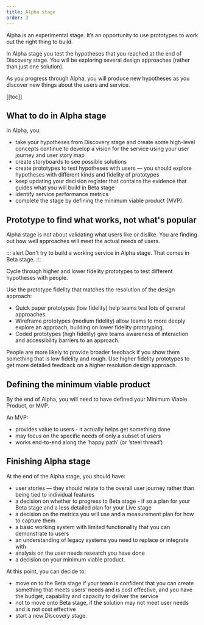 ```yaml
---
title: Alpha stage
order: 3
---
```


Alpha is an experimental stage. It’s an opportunity to use prototypes to work out the right thing to build.

In Alpha stage you test the hypotheses that you reached at the end of Discovery stage. You will be exploring several design approaches (rather than just one solution).

As you progress through Alpha, you will produce new hypotheses as you discover new things about the users and service.

[[toc]]

## What to do in Alpha stage

In Alpha, you:
- take your hypotheses from Discovery stage and create some high-level concepts
continue to develop a vision for the service using your user journey and user story map
- create storyboards to see possible solutions
- create prototypes to test hypotheses with users — you should explore hypotheses with different kinds and fidelity of prototypes
- keep updating your decision register that contains the evidence that guides what you will build in Beta stage
- identify service performance metrics
- complete the stage by defining the minimum viable product (MVP).

## Prototype to find what works, not what's popular

Alpha stage is not about validating what users like or dislike. You are finding out how well approaches will meet the actual needs of users.

::: alert
Don't try to build a working service in Alpha stage. That comes in Beta stage.
:::

Cycle through higher and lower fidelity prototypes to test different hypotheses with people.

Use the prototype fidelity that matches the resolution of the design approach:
- Quick paper prototypes (low fidelity) help teams test lots of general approaches.
- Wireframe prototypes (medium fidelity) allow teams to more deeply explore an approach, building on lower fidelity prototyping.
- Coded prototypes (high fidelity) give teams awareness of interaction and accessibility barriers to an approach.

People are more likely to provide broader feedback if you show them something that is low fidelity and rough. Use higher fidelity prototypes to get more detailed feedback on a higher resolution design approach.

## Defining the minimum viable product

By the end of Alpha, you will need to have defined your Minimum Viable Product, or MVP.

An MVP:
- provides value to users - it actually helps get something done
- may focus on the specific needs of only a subset of users
- works end-to-end along the ‘happy path’ (or ‘steel thread’)

## Finishing Alpha stage

At the end of the Alpha stage, you should have:
- user stories — they should relate to the overall user journey rather than being tied to individual features
- a decision on whether to progress to Beta stage -  if so a plan for your Beta stage and a less detailed plan for your Live stage
- a decision on the metrics you will use and a measurement plan for how to capture them
- a basic working system with limited functionality that you can demonstrate to users
- an understanding of legacy systems you need to replace or integrate with
- analysis on the user needs research you have done
- a decision on your minimum viable product.

At this point, you can decide to:
- move on to the Beta stage if your team is confident that you can create something that meets users’ needs and is cost effective, and you have the budget, capability and capacity to deliver the service
- not to move onto Beta stage, if the solution may not meet user needs and is not cost effective
- start a new Discovery stage.
